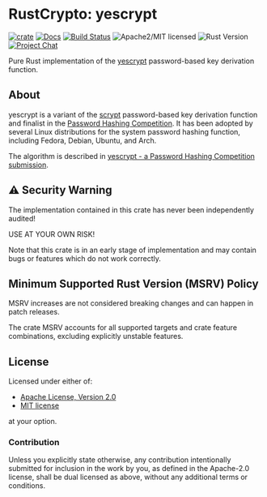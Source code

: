 # RustCrypto: yescrypt

[![crate][crate-image]][crate-link]
[![Docs][docs-image]][docs-link]
[![Build Status][build-image]][build-link]
![Apache2/MIT licensed][license-image]
![Rust Version][rustc-image]
[![Project Chat][chat-image]][chat-link]

Pure Rust implementation of the [yescrypt] password-based key derivation function.

## About

yescrypt is a variant of the [scrypt] password-based key derivation function and finalist in the
[Password Hashing Competition]. It has been adopted by several Linux distributions for the system
password hashing function, including Fedora, Debian, Ubuntu, and Arch.

The algorithm is described in [yescrypt - a Password Hashing Competition submission][paper].

## ⚠️ Security Warning

The implementation contained in this crate has never been independently audited!

USE AT YOUR OWN RISK!

Note that this crate is in an early stage of implementation and may contain bugs or features which
do not work correctly.

## Minimum Supported Rust Version (MSRV) Policy

MSRV increases are not considered breaking changes and can happen in patch releases.

The crate MSRV accounts for all supported targets and crate feature combinations, excluding
explicitly unstable features.

## License

Licensed under either of:

- [Apache License, Version 2.0](https://www.apache.org/licenses/LICENSE-2.0)
- [MIT license](https://opensource.org/licenses/MIT)

at your option.

### Contribution

Unless you explicitly state otherwise, any contribution intentionally submitted
for inclusion in the work by you, as defined in the Apache-2.0 license, shall be
dual licensed as above, without any additional terms or conditions.

[//]: # (badges)

[crate-image]: https://img.shields.io/crates/v/yescrypt
[crate-link]: https://crates.io/crates/yescrypt
[docs-image]: https://docs.rs/yescrypt/badge.svg
[docs-link]: https://docs.rs/yescrypt/
[license-image]: https://img.shields.io/badge/license-Apache2.0/MIT-blue.svg
[rustc-image]: https://img.shields.io/badge/rustc-1.85+-blue.svg
[chat-image]: https://img.shields.io/badge/zulip-join_chat-blue.svg
[chat-link]: https://rustcrypto.zulipchat.com/#narrow/stream/260046-password-hashes
[build-image]: https://github.com/RustCrypto/password-hashes/actions/workflows/yescrypt.yml/badge.svg
[build-link]: https://github.com/RustCrypto/password-hashes/actions/workflows/yescrypt.yml 

[//]: # (links)

[yescrypt]: https://www.openwall.com/yescrypt/
[scrypt]: https://en.wikipedia.org/wiki/Scrypt
[Password Hashing Competition]: https://www.password-hashing.net/
[paper]: https://www.password-hashing.net/submissions/specs/yescrypt-v2.pdf
